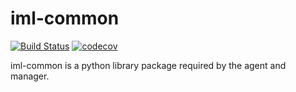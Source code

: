 # iml-common

[![Build Status](https://travis-ci.org/intel-hpdd/iml-common.svg?branch=master)](https://travis-ci.org/intel-hpdd/iml-common)
[![codecov](https://codecov.io/gh/intel-hpdd/iml-common/branch/master/graph/badge.svg)](https://codecov.io/gh/intel-hpdd/iml-common)

iml-common is a python library package required by the agent and manager.
